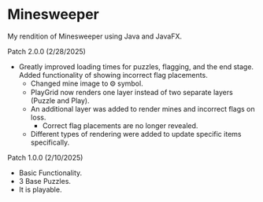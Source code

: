 # Minesweeper
My rendition of Minesweeper using Java and JavaFX.

Patch 2.0.0 (2/28/2025)
- Greatly improved loading times for puzzles, flagging, and the end stage. Added functionality of showing incorrect flag placements.
  - Changed mine image to ⨷ symbol.
  - PlayGrid now renders one layer instead of two separate layers (Puzzle and Play).
  - An additional layer was added to render mines and incorrect flags on loss.
    - Correct flag placements are no longer revealed.
  - Different types of rendering were added to update specific items specifically.

Patch 1.0.0 (2/10/2025)
- Basic Functionality.
- 3 Base Puzzles.
- It is playable.
